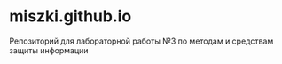 miszki.github.io
================

Репозиторий для лабораторной работы №3 по методам и средствам защиты информации
